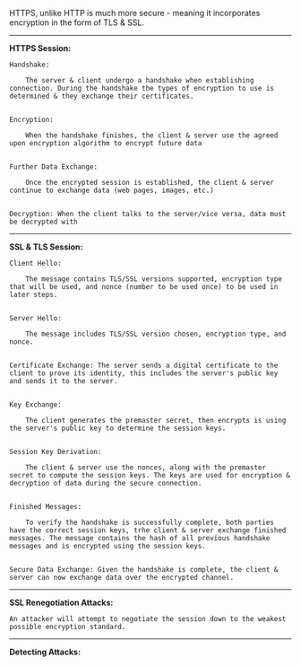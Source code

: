

HTTPS, unlike HTTP is much more secure - meaning it incorporates encryption in the form of TLS & SSL. 

-----------------------------------------


**HTTPS Session:** 

	Handshake:

		The server & client undergo a handshake when establishing connection. During the handshake the types of encryption to use is determined & they exchange their certificates. 


	Encryption: 
		
		When the handshake finishes, the client & server use the agreed upon encryption algorithm to encrypt future data


	Further Data Exchange: 
		
		Once the encrypted session is established, the client & server continue to exchange data (web pages, images, etc.)


	Decryption: When the client talks to the server/vice versa, data must be decrypted with 

-----------------------------------------

**SSL & TLS Session:** 

	Client Hello: 
	
		The message contains TLS/SSL versions supported, encryption type that will be used, and nonce (number to be used once) to be used in later steps. 


	Server Hello: 
	
		The message includes TLS/SSL version chosen, encryption type, and nonce.

	
	Certificate Exchange: The server sends a digital certificate to the client to prove its identity, this includes the server's public key and sends it to the server. 


	Key Exchange: 

		The client generates the premaster secret, then encrypts is using the server's public key to determine the session keys. 


	Session Key Derivation: 
	
		The client & server use the nonces, along with the premaster secret to compute the session keys. The keys are used for encryption & decryption of data during the secure connection. 


	Finished Messages: 
	
		To verify the handshake is successfully complete, both parties have the correct session keys, trhe client & server exchange finished messages. The message contains the hash of all previous handshake messages and is encrypted using the session keys. 


	Secure Data Exchange: Given the handshake is complete, the client & server can now exchange data over the encrypted channel. 

-----------------------------------------

**SSL Renegotiation Attacks:** 

	An attacker will attempt to negotiate the session down to the weakest possible encryption standard. 

-----------------------------------------


**Detecting Attacks:** 
